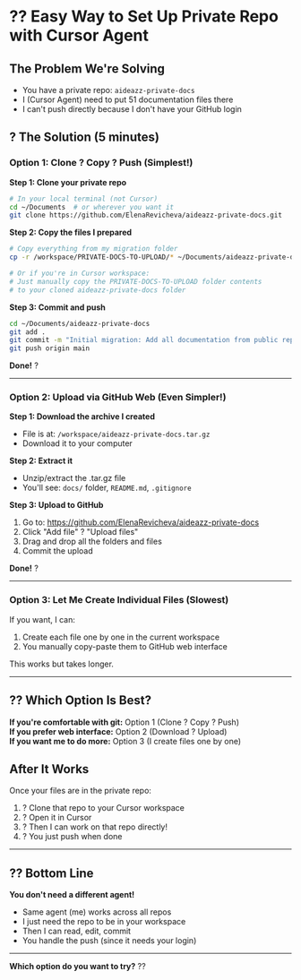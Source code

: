 # ?? Easy Way to Set Up Private Repo with Cursor Agent

## The Problem We're Solving

- You have a private repo: `aideazz-private-docs`
- I (Cursor Agent) need to put 51 documentation files there
- I can't push directly because I don't have your GitHub login

## ? The Solution (5 minutes)

### Option 1: Clone ? Copy ? Push (Simplest!)

**Step 1: Clone your private repo**
```bash
# In your local terminal (not Cursor)
cd ~/Documents  # or wherever you want it
git clone https://github.com/ElenaRevicheva/aideazz-private-docs.git
```

**Step 2: Copy the files I prepared**
```bash
# Copy everything from my migration folder
cp -r /workspace/PRIVATE-DOCS-TO-UPLOAD/* ~/Documents/aideazz-private-docs/

# Or if you're in Cursor workspace:
# Just manually copy the PRIVATE-DOCS-TO-UPLOAD folder contents 
# to your cloned aideazz-private-docs folder
```

**Step 3: Commit and push**
```bash
cd ~/Documents/aideazz-private-docs
git add .
git commit -m "Initial migration: Add all documentation from public repo"
git push origin main
```

**Done!** ?

---

### Option 2: Upload via GitHub Web (Even Simpler!)

**Step 1: Download the archive I created**
- File is at: `/workspace/aideazz-private-docs.tar.gz`
- Download it to your computer

**Step 2: Extract it**
- Unzip/extract the .tar.gz file
- You'll see: `docs/` folder, `README.md`, `.gitignore`

**Step 3: Upload to GitHub**
1. Go to: https://github.com/ElenaRevicheva/aideazz-private-docs
2. Click "Add file" ? "Upload files"
3. Drag and drop all the folders and files
4. Commit the upload

**Done!** ?

---

### Option 3: Let Me Create Individual Files (Slowest)

If you want, I can:
1. Create each file one by one in the current workspace
2. You manually copy-paste them to GitHub web interface

This works but takes longer.

---

## ?? Which Option Is Best?

**If you're comfortable with git:** Option 1 (Clone ? Copy ? Push)  
**If you prefer web interface:** Option 2 (Download ? Upload)  
**If you want me to do more:** Option 3 (I create files one by one)

## After It Works

Once your files are in the private repo:
1. ? Clone that repo to your Cursor workspace
2. ? Open it in Cursor
3. ? Then I can work on that repo directly!
4. ? You just push when done

---

## ?? Bottom Line

**You don't need a different agent!**

- Same agent (me) works across all repos
- I just need the repo to be in your workspace
- Then I can read, edit, commit
- You handle the push (since it needs your login)

---

**Which option do you want to try?** ??
